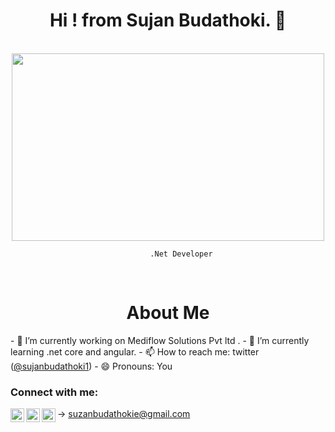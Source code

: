 <body>
  
  <h1 align="center"> Hi ! from  Sujan Budathoki. 👋 </h4>
  <br/>
  <div align="center">
  <img src="https://cdn.dribbble.com/users/1059583/screenshots/4171367/coding-freak.gif" width="500" height="300" />
    <br/>
    <code>
      .Net Developer
    </code>
    
  </div>
<br/>

  <h1 align="center">About Me</h1>
- 🔭 I’m currently working on Mediflow Solutions Pvt ltd .
- 🌱 I’m currently learning .net core and angular.
- 📫 How to reach me: twitter (<a href="https://twitter.com/sujanbudathoki1">@sujanbudathoki1</a>)
- 😄 Pronouns: You


### Connect with me:


[<img align="left"  alt="codeSTACKr | Twitter" width="22px" src="https://cdn.jsdelivr.net/npm/simple-icons@v3/icons/twitter.svg" />][twitter]
[<img align="left" alt="codeSTACKr | LinkedIn" width="22px" src="https://cdn.jsdelivr.net/npm/simple-icons@v3/icons/linkedin.svg" />][linkedin]
[<img align="left" alt="codeSTACKr | LinkedIn" width="22px" src="https://cdn.jsdelivr.net/npm/simple-icons@3.13.0/icons/mail-dot-ru.svg" />][Email] -> suzanbudathokie@gmail.com




<br />



[twitter]: https://twitter.com/sujanbudathoki
[linkedin]:https://www.linkedin.com/in/sujan-budathoki-a71aa4201/
[Email]:mailto:suzanbudathokie@gmail.com
</body>



